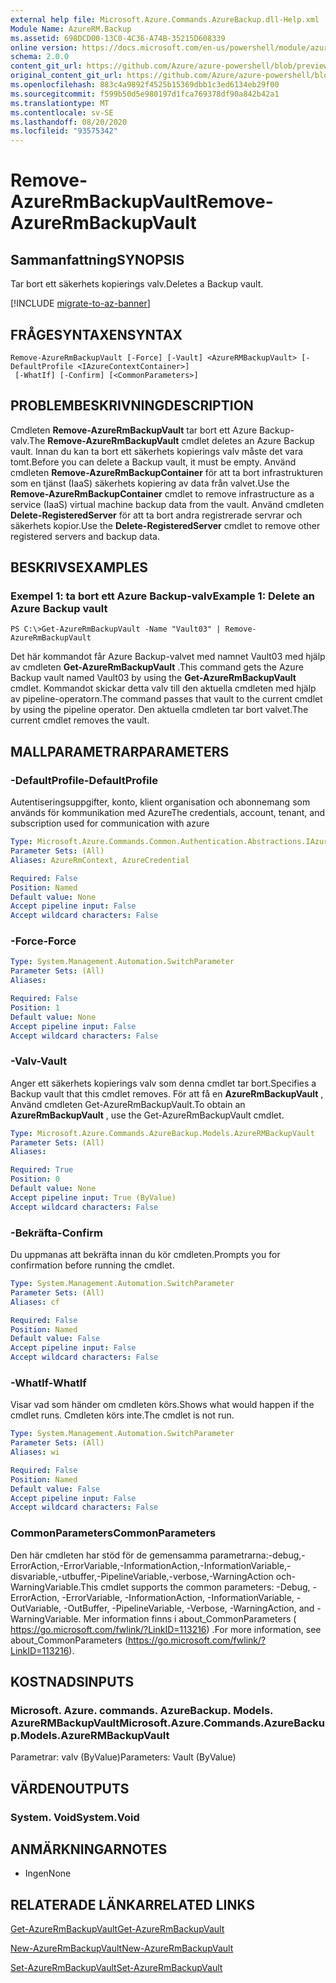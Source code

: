```yaml
---
external help file: Microsoft.Azure.Commands.AzureBackup.dll-Help.xml
Module Name: AzureRM.Backup
ms.assetid: 698DCD00-13C0-4C36-A74B-35215D608339
online version: https://docs.microsoft.com/en-us/powershell/module/azurerm.backup/remove-azurermbackupvault
schema: 2.0.0
content_git_url: https://github.com/Azure/azure-powershell/blob/preview/src/ResourceManager/AzureBackup/Commands.AzureBackup/help/Remove-AzureRmBackupVault.md
original_content_git_url: https://github.com/Azure/azure-powershell/blob/preview/src/ResourceManager/AzureBackup/Commands.AzureBackup/help/Remove-AzureRmBackupVault.md
ms.openlocfilehash: 883c4a9892f4525b15369dbb1c3ed6134eb29f00
ms.sourcegitcommit: f599b50d5e980197d1fca769378df90a842b42a1
ms.translationtype: MT
ms.contentlocale: sv-SE
ms.lasthandoff: 08/20/2020
ms.locfileid: "93575342"
---
```

# <span data-ttu-id="e89f6-101">Remove-AzureRmBackupVault</span><span class="sxs-lookup"><span data-stu-id="e89f6-101">Remove-AzureRmBackupVault</span></span>

## <span data-ttu-id="e89f6-102">Sammanfattning</span><span class="sxs-lookup"><span data-stu-id="e89f6-102">SYNOPSIS</span></span>
<span data-ttu-id="e89f6-103">Tar bort ett säkerhets kopierings valv.</span><span class="sxs-lookup"><span data-stu-id="e89f6-103">Deletes a Backup vault.</span></span>

[!INCLUDE [migrate-to-az-banner](../../includes/migrate-to-az-banner.md)]

## <span data-ttu-id="e89f6-104">FRÅGESYNTAXEN</span><span class="sxs-lookup"><span data-stu-id="e89f6-104">SYNTAX</span></span>

```
Remove-AzureRmBackupVault [-Force] [-Vault] <AzureRMBackupVault> [-DefaultProfile <IAzureContextContainer>]
 [-WhatIf] [-Confirm] [<CommonParameters>]
```

## <span data-ttu-id="e89f6-105">PROBLEMBESKRIVNING</span><span class="sxs-lookup"><span data-stu-id="e89f6-105">DESCRIPTION</span></span>
<span data-ttu-id="e89f6-106">Cmdleten **Remove-AzureRmBackupVault** tar bort ett Azure Backup-valv.</span><span class="sxs-lookup"><span data-stu-id="e89f6-106">The **Remove-AzureRmBackupVault** cmdlet deletes an Azure Backup vault.</span></span>
<span data-ttu-id="e89f6-107">Innan du kan ta bort ett säkerhets kopierings valv måste det vara tomt.</span><span class="sxs-lookup"><span data-stu-id="e89f6-107">Before you can delete a Backup vault, it must be empty.</span></span>
<span data-ttu-id="e89f6-108">Använd cmdleten **Remove-AzureRmBackupContainer** för att ta bort infrastrukturen som en tjänst (IaaS) säkerhets kopiering av data från valvet.</span><span class="sxs-lookup"><span data-stu-id="e89f6-108">Use the **Remove-AzureRmBackupContainer** cmdlet to remove infrastructure as a service (IaaS) virtual machine backup data from the vault.</span></span>
<span data-ttu-id="e89f6-109">Använd cmdleten **Delete-RegisteredServer** för att ta bort andra registrerade servrar och säkerhets kopior.</span><span class="sxs-lookup"><span data-stu-id="e89f6-109">Use the **Delete-RegisteredServer** cmdlet to remove other registered servers and backup data.</span></span>

## <span data-ttu-id="e89f6-110">BESKRIVS</span><span class="sxs-lookup"><span data-stu-id="e89f6-110">EXAMPLES</span></span>

### <span data-ttu-id="e89f6-111">Exempel 1: ta bort ett Azure Backup-valv</span><span class="sxs-lookup"><span data-stu-id="e89f6-111">Example 1: Delete an Azure Backup vault</span></span>
```
PS C:\>Get-AzureRmBackupVault -Name "Vault03" | Remove-AzureRmBackupVault
```

<span data-ttu-id="e89f6-112">Det här kommandot får Azure Backup-valvet med namnet Vault03 med hjälp av cmdleten **Get-AzureRmBackupVault** .</span><span class="sxs-lookup"><span data-stu-id="e89f6-112">This command gets the Azure Backup vault named Vault03 by using the **Get-AzureRmBackupVault** cmdlet.</span></span>
<span data-ttu-id="e89f6-113">Kommandot skickar detta valv till den aktuella cmdleten med hjälp av pipeline-operatorn.</span><span class="sxs-lookup"><span data-stu-id="e89f6-113">The command passes that vault to the current cmdlet by using the pipeline operator.</span></span>
<span data-ttu-id="e89f6-114">Den aktuella cmdleten tar bort valvet.</span><span class="sxs-lookup"><span data-stu-id="e89f6-114">The current cmdlet removes the vault.</span></span>

## <span data-ttu-id="e89f6-115">MALLPARAMETRAR</span><span class="sxs-lookup"><span data-stu-id="e89f6-115">PARAMETERS</span></span>

### <span data-ttu-id="e89f6-116">-DefaultProfile</span><span class="sxs-lookup"><span data-stu-id="e89f6-116">-DefaultProfile</span></span>
<span data-ttu-id="e89f6-117">Autentiseringsuppgifter, konto, klient organisation och abonnemang som används för kommunikation med Azure</span><span class="sxs-lookup"><span data-stu-id="e89f6-117">The credentials, account, tenant, and subscription used for communication with azure</span></span>

```yaml
Type: Microsoft.Azure.Commands.Common.Authentication.Abstractions.IAzureContextContainer
Parameter Sets: (All)
Aliases: AzureRmContext, AzureCredential

Required: False
Position: Named
Default value: None
Accept pipeline input: False
Accept wildcard characters: False
```

### <span data-ttu-id="e89f6-118">-Force</span><span class="sxs-lookup"><span data-stu-id="e89f6-118">-Force</span></span>
```yaml
Type: System.Management.Automation.SwitchParameter
Parameter Sets: (All)
Aliases:

Required: False
Position: 1
Default value: None
Accept pipeline input: False
Accept wildcard characters: False
```

### <span data-ttu-id="e89f6-119">-Valv</span><span class="sxs-lookup"><span data-stu-id="e89f6-119">-Vault</span></span>
<span data-ttu-id="e89f6-120">Anger ett säkerhets kopierings valv som denna cmdlet tar bort.</span><span class="sxs-lookup"><span data-stu-id="e89f6-120">Specifies a Backup vault that this cmdlet removes.</span></span>
<span data-ttu-id="e89f6-121">För att få en **AzureRmBackupVault** , Använd cmdleten Get-AzureRmBackupVault.</span><span class="sxs-lookup"><span data-stu-id="e89f6-121">To obtain an **AzureRmBackupVault** , use the Get-AzureRmBackupVault cmdlet.</span></span>

```yaml
Type: Microsoft.Azure.Commands.AzureBackup.Models.AzureRMBackupVault
Parameter Sets: (All)
Aliases:

Required: True
Position: 0
Default value: None
Accept pipeline input: True (ByValue)
Accept wildcard characters: False
```

### <span data-ttu-id="e89f6-122">-Bekräfta</span><span class="sxs-lookup"><span data-stu-id="e89f6-122">-Confirm</span></span>
<span data-ttu-id="e89f6-123">Du uppmanas att bekräfta innan du kör cmdleten.</span><span class="sxs-lookup"><span data-stu-id="e89f6-123">Prompts you for confirmation before running the cmdlet.</span></span>

```yaml
Type: System.Management.Automation.SwitchParameter
Parameter Sets: (All)
Aliases: cf

Required: False
Position: Named
Default value: False
Accept pipeline input: False
Accept wildcard characters: False
```

### <span data-ttu-id="e89f6-124">-WhatIf</span><span class="sxs-lookup"><span data-stu-id="e89f6-124">-WhatIf</span></span>
<span data-ttu-id="e89f6-125">Visar vad som händer om cmdleten körs.</span><span class="sxs-lookup"><span data-stu-id="e89f6-125">Shows what would happen if the cmdlet runs.</span></span>
<span data-ttu-id="e89f6-126">Cmdleten körs inte.</span><span class="sxs-lookup"><span data-stu-id="e89f6-126">The cmdlet is not run.</span></span>

```yaml
Type: System.Management.Automation.SwitchParameter
Parameter Sets: (All)
Aliases: wi

Required: False
Position: Named
Default value: False
Accept pipeline input: False
Accept wildcard characters: False
```

### <span data-ttu-id="e89f6-127">CommonParameters</span><span class="sxs-lookup"><span data-stu-id="e89f6-127">CommonParameters</span></span>
<span data-ttu-id="e89f6-128">Den här cmdleten har stöd för de gemensamma parametrarna:-debug,-ErrorAction,-ErrorVariable,-InformationAction,-InformationVariable,-disvariable,-utbuffer,-PipelineVariable,-verbose,-WarningAction och-WarningVariable.</span><span class="sxs-lookup"><span data-stu-id="e89f6-128">This cmdlet supports the common parameters: -Debug, -ErrorAction, -ErrorVariable, -InformationAction, -InformationVariable, -OutVariable, -OutBuffer, -PipelineVariable, -Verbose, -WarningAction, and -WarningVariable.</span></span> <span data-ttu-id="e89f6-129">Mer information finns i about_CommonParameters ( https://go.microsoft.com/fwlink/?LinkID=113216) .</span><span class="sxs-lookup"><span data-stu-id="e89f6-129">For more information, see about_CommonParameters (https://go.microsoft.com/fwlink/?LinkID=113216).</span></span>

## <span data-ttu-id="e89f6-130">KOSTNADS</span><span class="sxs-lookup"><span data-stu-id="e89f6-130">INPUTS</span></span>

### <span data-ttu-id="e89f6-131">Microsoft. Azure. commands. AzureBackup. Models. AzureRMBackupVault</span><span class="sxs-lookup"><span data-stu-id="e89f6-131">Microsoft.Azure.Commands.AzureBackup.Models.AzureRMBackupVault</span></span>
<span data-ttu-id="e89f6-132">Parametrar: valv (ByValue)</span><span class="sxs-lookup"><span data-stu-id="e89f6-132">Parameters: Vault (ByValue)</span></span>

## <span data-ttu-id="e89f6-133">VÄRDEN</span><span class="sxs-lookup"><span data-stu-id="e89f6-133">OUTPUTS</span></span>

### <span data-ttu-id="e89f6-134">System. Void</span><span class="sxs-lookup"><span data-stu-id="e89f6-134">System.Void</span></span>

## <span data-ttu-id="e89f6-135">ANMÄRKNINGAR</span><span class="sxs-lookup"><span data-stu-id="e89f6-135">NOTES</span></span>
* <span data-ttu-id="e89f6-136">Ingen</span><span class="sxs-lookup"><span data-stu-id="e89f6-136">None</span></span>

## <span data-ttu-id="e89f6-137">RELATERADE LÄNKAR</span><span class="sxs-lookup"><span data-stu-id="e89f6-137">RELATED LINKS</span></span>

[<span data-ttu-id="e89f6-138">Get-AzureRmBackupVault</span><span class="sxs-lookup"><span data-stu-id="e89f6-138">Get-AzureRmBackupVault</span></span>](./Get-AzureRmBackupVault.md)

[<span data-ttu-id="e89f6-139">New-AzureRmBackupVault</span><span class="sxs-lookup"><span data-stu-id="e89f6-139">New-AzureRmBackupVault</span></span>](./New-AzureRmBackupVault.md)

[<span data-ttu-id="e89f6-140">Set-AzureRmBackupVault</span><span class="sxs-lookup"><span data-stu-id="e89f6-140">Set-AzureRmBackupVault</span></span>](./Set-AzureRmBackupVault.md)


